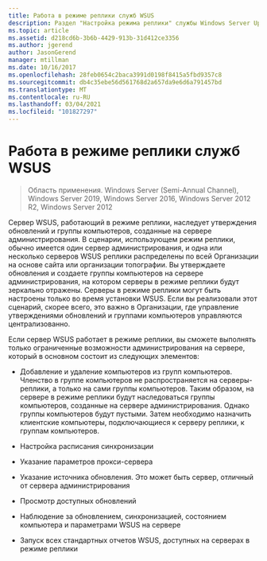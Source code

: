 ```yaml
---
title: Работа в режиме реплики служб WSUS
description: Раздел "Настройка режима реплики" службы Windows Server Update Service (WSUS)
ms.topic: article
ms.assetid: d218cd6b-3b6b-4429-913b-31d412ce3356
ms.author: jgerend
author: JasonGerend
manager: mtillman
ms.date: 10/16/2017
ms.openlocfilehash: 28feb0654c2baca3991d0198f8415a5fbd9357c8
ms.sourcegitcommit: db4c35ebe56d561768d2a657da9e6d6a791457bd
ms.translationtype: MT
ms.contentlocale: ru-RU
ms.lasthandoff: 03/04/2021
ms.locfileid: "101827297"
---
```

# <a name="running-wsus-replica-mode"></a>Работа в режиме реплики служб WSUS

>Область применения. Windows Server (Semi-Annual Channel), Windows Server 2019, Windows Server 2016, Windows Server 2012 R2, Windows Server 2012

Сервер WSUS, работающий в режиме реплики, наследует утверждения обновлений и группы компьютеров, созданные на сервере администрирования. В сценарии, использующем режим реплики, обычно имеется один сервер администрирования, и одна или несколько серверов WSUS реплики распределены по всей Организации на основе сайта или организации топографии. Вы утверждаете обновления и создаете группы компьютеров на сервере администрирования, на котором серверы в режиме реплики будут зеркально отражены. Серверы в режиме реплики могут быть настроены только во время установки WSUS. Если вы реализовали этот сценарий, скорее всего, это важно в Организации, где управление утверждениями обновлений и группами компьютеров управляются централизованно.

Если сервер WSUS работает в режиме реплики, вы сможете выполнять только ограниченные возможности администрирования на сервере, который в основном состоит из следующих элементов:

-   Добавление и удаление компьютеров из групп компьютеров. Членство в группе компьютеров не распространяется на серверы-реплики, а только на сами группы компьютеров. Таким образом, на сервере в режиме реплики будут наследоваться группы компьютеров, созданные на сервере администрирования. Однако группы компьютеров будут пустыми. Затем необходимо назначить клиентские компьютеры, подключающиеся к серверу реплики, к группам компьютеров.

-   Настройка расписания синхронизации

-   Указание параметров прокси-сервера

-   Указание источника обновления. Это может быть сервер, отличный от сервера администрирования

-   Просмотр доступных обновлений

-   Наблюдение за обновлением, синхронизацией, состоянием компьютера и параметрами WSUS на сервере

-   Запуск всех стандартных отчетов WSUS, доступных на серверах в режиме реплики




